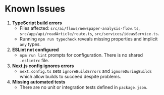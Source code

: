 # Known Issues

1. **TypeScript build errors**
   - Files affected: `src/ai/flows/newspaper-analysis-flow.ts`, `src/app/api/readArticle/route.ts`, `src/services/ideasService.ts`.
   - Running `npm run typecheck` reveals missing properties and implicit `any` types.
2. **ESLint not configured**
   - `npm run lint` prompts for configuration. There is no shared `.eslintrc` file.
3. **Next.js config ignores errors**
   - `next.config.ts` sets `ignoreBuildErrors` and `ignoreDuringBuilds` which allow builds to succeed despite problems.
4. **Missing automated tests**
   - There are no unit or integration tests defined in `package.json`.
